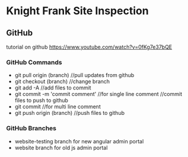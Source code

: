 # Knight Frank Site Inspection

## GitHub
tutorial on github
https://www.youtube.com/watch?v=0fKg7e37bQE

### GitHub Commands
- git pull origin (branch) //pull updates from github
- git checkout (branch) //change branch
- git add -A //add files to commit
- git commit -m 'commit comment' //for single line comment //commit files to push to github
- git commit //for multi line comment
- git push origin (branch) //push files to github

### GitHub Branches
- website-testing branch for new angular admin portal
- website branch for old js admin portal
